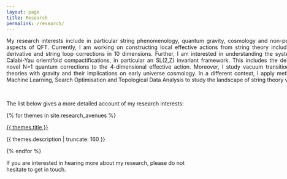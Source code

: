 ```yaml
---
layout: page
title: Research
permalink: /research/
---
```

<div style="width: 800px;">
   <p align="justify">
    My research interests include in particular string phenomenology, quantum gravity, cosmology and non-perturbative aspects of QFT. Currently, I am working on constructing local effective actions from string theory including higher derivative and string loop corrections in 10 dimensions. Further, I am interested in understanding the systematics of Calabi-Yau orientifold compactifications, in particular an SL(2,Z) invariant framework. This includes the derivation of novel N=1 quantum corrections to the 4-dimensional effective action. Moreover, I study vacuum transitions in field theories with gravity and their implications on early universe cosmology. In a different context, I apply methods from Machine Learning, Search Optimisation and Topological Data Analysis to study the landscape of string theory vacua.
    </p>
</div>
<br>

The list below gives a more detailed account of my research interests:

{% for themes in site.research_avenues %}

<a href="{{ themes.url | prepend: site.baseurl }}">
    {{ themes.title }}
</a>

<p class="post-excerpt">{{ themes.description | truncate: 160 }}</p>

{% endfor %}

If you are interested in hearing more about my research, please do not hesitate to get in touch.


